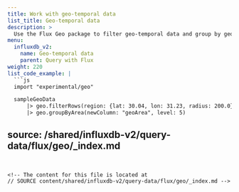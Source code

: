 ```yaml
---
title: Work with geo-temporal data
list_title: Geo-temporal data
description: >
  Use the Flux Geo package to filter geo-temporal data and group by geographic location or track.
menu:
  influxdb_v2:
    name: Geo-temporal data
    parent: Query with Flux
weight: 220
list_code_example: |
  ```js
  import "experimental/geo"

  sampleGeoData
      |> geo.filterRows(region: {lat: 30.04, lon: 31.23, radius: 200.0})
      |> geo.groupByArea(newColumn: "geoArea", level: 5)
  ```
source: /shared/influxdb-v2/query-data/flux/geo/_index.md
---
```


<!-- The content for this file is located at
// SOURCE content/shared/influxdb-v2/query-data/flux/geo/_index.md -->
